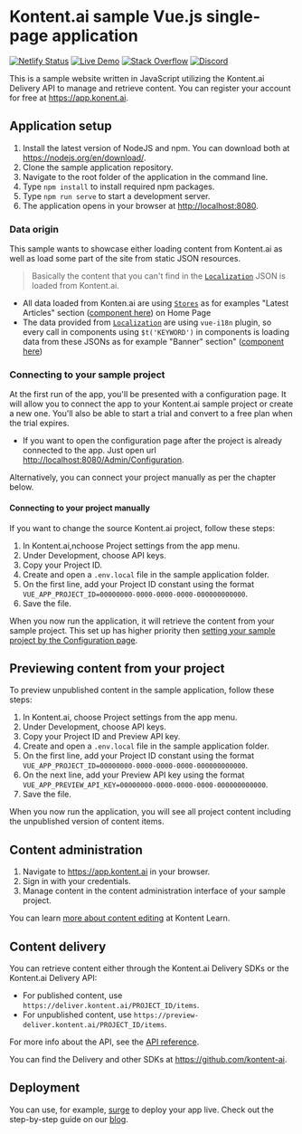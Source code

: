 # Kontent.ai sample Vue.js single-page application

[![Netlify Status](https://api.netlify.com/api/v1/badges/cb6d3394-1ee9-491d-949f-8e9d4740ff36/deploy-status)](https://app.netlify.com/sites/kontent-sample-app-vue/deploys)
[![Live Demo](https://img.shields.io/badge/live-demo-brightgreen.svg)](https://kontent-sample-app-vue.netlify.app/)
[![Stack Overflow](https://img.shields.io/badge/Stack%20Overflow-ASK%20NOW-FE7A16.svg?logo=stackoverflow&logoColor=white)](https://stackoverflow.com/tags/kontent-ai)
[![Discord](https://img.shields.io/discord/821885171984891914?label=Discord&logo=Discord&logoColor=white)](https://discord.gg/SKCxwPtevJ)

This is a sample website written in JavaScript utilizing the Kontent.ai Delivery API to manage and retrieve content. You can register your account for free at <https://app.konent.ai>.

## Application setup

1. Install the latest version of NodeJS and npm. You can download both at <https://nodejs.org/en/download/>.
2. Clone the sample application repository.
3. Navigate to the root folder of the application in the command line.
4. Type `npm install` to install required npm packages.
5. Type `npm run serve` to start a development server.
6. The application opens in your browser at <http://localhost:8080>.

### Data origin

This sample wants to showcase either loading content from Kontent.ai as well as load some part of the site from static JSON resources.

> Basically the content that you can't find in the [`Localization`](https://github.com/kontent-ai/sample-app-vue/tree/master/src/Localization) JSON is loaded from Kontent.ai.

* All data loaded from Konten.ai are using [`Stores`](https://github.com/kontent-ai/sample-app-vue/tree/master/src/Stores) as for examples "Latest Articles" section ([component here](https://github.com/kontent-ai/kontent-sample-app-vue/blob/master/src/components/LatestArticles.vue#L111)) on Home Page 
* The data provided from [`Localization`](https://github.com/kontent-ai/kontent-sample-app-vue/tree/master/src/Localization) are using `vue-i18n` plugin, so every call in components using `$t('KEYWORD')` in components is loading data from these JSONs as for example "Banner" section" ([component here](https://github.com/kontent-ai/kontent-sample-app-vue/blob/master/src/components/Banner.vue#L6))

### Connecting to your sample project

At the first run of the app, you'll be presented with a configuration page. It will allow you to connect the app to your Kontent.ai sample project or create a new one. You'll also be able to start a trial and convert to a free plan when the trial expires.

* If you want to open the configuration page after the project is already connected to the app. Just open url <http://localhost:8080/Admin/Configuration>.

Alternatively, you can connect your project manually as per the chapter below.

#### Connecting to your project manually

If you want to change the source Kontent.ai project, follow these steps:

1. In Kontent.ai,nchoose Project settings from the app menu.
2. Under Development, choose API keys.
3. Copy your Project ID.
4. Create and open a `.env.local` file in the sample application folder.
5. On the first line, add your Project ID constant using the format `VUE_APP_PROJECT_ID=00000000-0000-0000-0000-000000000000`.
6. Save the file.

When you now run the application, it will retrieve the content from your sample project. This set up has higher priority then [setting your sample project by the Configuration page](#connecting-to-your-sample-project).

## Previewing content from your project

To preview unpublished content in the sample application, follow these steps:

1. In Kontent.ai, choose Project settings from the app menu.
2. Under Development, choose API keys.
3. Copy your Project ID and Preview API key.
4. Create and open a `.env.local` file in the sample application folder.
5. On the first line, add your Project ID constant using the format `VUE_APP_PROJECT_ID=00000000-0000-0000-0000-000000000000`.
6. On the next line, add your Preview API key using the format `VUE_APP_PREVIEW_API_KEY=00000000-0000-0000-0000-000000000000`.
7. Save the file.

When you now run the application, you will see all project content including the unpublished version of content items.

## Content administration

1. Navigate to <https://app.kontent.ai> in your browser.
2. Sign in with your credentials.
3. Manage content in the content administration interface of your sample project.

You can learn [more about content editing](https://kontent.ai/learn/tutorials/write-and-collaborate/create-content/introducing-content-items) at Kontent Learn.

## Content delivery

You can retrieve content either through the Kontent.ai Delivery SDKs or the Kontent.ai Delivery API:

* For published content, use `https://deliver.kontent.ai/PROJECT_ID/items`.
* For unpublished content, use `https://preview-deliver.kontent.ai/PROJECT_ID/items`.

For more info about the API, see the [API reference](hhttps://kontent.ai/learn/reference/kontent-apis-overview/).

You can find the Delivery and other SDKs at <https://github.com/kontent-ai>.

## Deployment

You can use, for example, [surge](http://surge.sh/) to deploy your app live. Check out the step-by-step guide on our [blog](https://kontent.ai/blog/3-steps-to-rapidly-deploy-headless-single-page-app).

